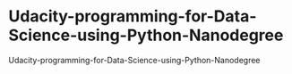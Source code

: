 # Udacity-programming-for-Data-Science-using-Python-Nanodegree
Udacity-programming-for-Data-Science-using-Python-Nanodegree
